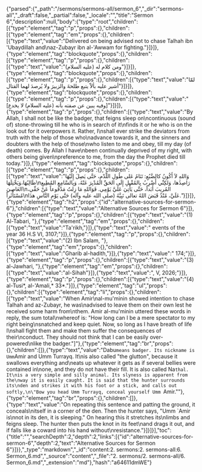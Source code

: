 {"parsed":{"_path":"/sermons/sermons-all/sermon_6","_dir":"sermons-all","_draft":false,"_partial":false,"_locale":"","title":"Sermon 6","description":null,"body":{"type":"root","children":[{"type":"element","tag":"p","props":{},"children":[{"type":"element","tag":"em","props":{},"children":[{"type":"text","value":"Delivered on being advised not to chase Talhah ibn 'Ubaydillah and\naz-Zubayr ibn al-'Awwam for fighting."}]}]},{"type":"element","tag":"blockquote","props":{},"children":[{"type":"element","tag":"p","props":{},"children":[{"type":"text","value":"ومن كلام له (عليه السلام)"}]}]},{"type":"element","tag":"blockquote","props":{},"children":[{"type":"element","tag":"p","props":{},"children":[{"type":"text","value":"لمّا أشير عليه بألاّ يتبع طلحةَ والزبيرَ ولا يُرصدَ لهما القتال"}]}]},{"type":"element","tag":"blockquote","props":{},"children":[{"type":"element","tag":"p","props":{},"children":[{"type":"text","value":"[وفيه يبين عن صفته بأنه (عليه السلام) لا يخدع]"}]}]},{"type":"element","tag":"p","props":{},"children":[{"type":"text","value":"By Allah, I shall not be like the badger, that feigns sleep on\ncontinuous (sound of) stone-throwing till he who is in search of it\nfinds it or he who is on the look out for it overpowers it. Rather, I\nshall ever strike the deviators from truth with the help of those who\nadvance towards it, and the sinners and doubters with the help of those\nwho listen to me and obey, till my day (of death) comes. By Allah I have\nbeen continually deprived of my right, with others being given\npreference to me, from the day the Prophet died till today."}]},{"type":"element","tag":"blockquote","props":{},"children":[{"type":"element","tag":"p","props":{},"children":[{"type":"text","value":"وَاللهِ لاَ أَكُونُ كالضَّبُعِ: تَنَامُ عَلى طُولِ اللَّدْمِ، حَتَّى يَصِلَ إِلَيْهَا طَالِبُهَا،وَيَخْتِلَهَا\nرَاصِدُها، وَلكِنِّي أَضْرِبُ بِالمُقْبِلِ إِلَى الحَقِّ المُدْبِرَ عَنْهُ، وَبِالسَّامِعِ المُطِيعِ العَاصِيَ\nالمُريبَ أَبَداً، حَتَّى يَأْتِيَ عَلَيَّ يَوْمِي. فَوَاللهِ مَا زِلتُ مَدْفُوعاً عَنْ حَقِّي، مُسْتَأْثَراً\nعَلَيَّ، مُنْذُ قَبَضَ اللهُ تعالى نَبِيَّهُ (صلى الله عليه وآله) حَتَّى يَوْمِ النَّاسِ هذَا."}]}]},{"type":"element","tag":"h2","props":{"id":"alternative-sources-for-sermon-6"},"children":[{"type":"text","value":"Alternative Sources for Sermon 6"}]},{"type":"element","tag":"p","props":{},"children":[{"type":"text","value":"(1) Al-Tabari, "},{"type":"element","tag":"em","props":{},"children":[{"type":"text","value":"Ta'rikh,"}]},{"type":"text","value":" events of the year 36 H.S VI, 3107;"}]},{"type":"element","tag":"p","props":{},"children":[{"type":"text","value":"(2) Ibn Salam, "},{"type":"element","tag":"em","props":{},"children":[{"type":"text","value":"Gharib al-hadith,"}]},{"type":"text","value":" 174;"}]},{"type":"element","tag":"p","props":{},"children":[{"type":"text","value":"(3) al-Jawhari, "},{"type":"element","tag":"em","props":{},"children":[{"type":"text","value":"al-Sihah"}]},{"type":"text","value":", V, 2026;"}]},{"type":"element","tag":"p","props":{},"children":[{"type":"text","value":"(4) al-Tusi*, al-'Amali,* 33*."}]},{"type":"element","tag":"ul","props":{},"children":[{"type":"element","tag":"li","props":{},"children":[{"type":"text","value":"When Amir\nal-mu'minin showed intention to chase Talhah and az-Zubayr, he was\nadvised to leave them on their own lest he received some harm from\nthem. Amir al-mu'minin uttered these words in reply, the sum total\nwhereof is: \"How long can I be a mere spectator to my right being\nsnatched and keep quiet. Now, so long as I have breath of life I\nshall fight them and make them suffer the consequences of their\nconduct. They should not think that I can be easily over-powered\nlike the badger.\"]"},{"type":"element","tag":"br","props":{},"children":[]},{"type":"text","value":"Dabu` means badger. Its nickname is Umm `Amir and Umm Turrayq. It\nis also called \"the glutton\", because it swallows everything and\neats up whatever it gets as if several bellies were contained in\none, and they do not have their fill. It is also called Na`thal. It\nis a very simple and silly animal. Its slyness is apparent from the\nway it is easily caught. It is said that the hunter surrounds its\nden and strikes it with his foot or a stick, and calls out softly,\n\"Bow you head Umm Turrayq, conceal yourself Umm `Amir.\""},{"type":"element","tag":"br","props":{},"children":[]},{"type":"text","value":"On repeating this sentence and patting the ground, it conceals\nitself in a corner of the den. Then the hunter says, \"Umm `Amir is\nnot in its den, it is sleeping.\" On hearing this it stretches its\nlimbs and feigns sleep. The hunter then puts the knot in its feet\nand drags it out, and if falls like a coward into his hand without\nresistance."}]}]}],"toc":{"title":"","searchDepth":2,"depth":2,"links":[{"id":"alternative-sources-for-sermon-6","depth":2,"text":"Alternative Sources for Sermon 6"}]}},"_type":"markdown","_id":"content:2. sermons:2. sermons-all:6. Sermon_6.md","_source":"content","_file":"2. sermons/2. sermons-all/6. Sermon_6.md","_extension":"md"},"hash":"a64611dmWE"}